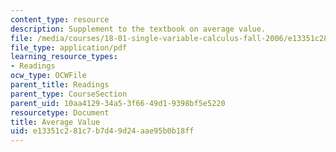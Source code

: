 ```yaml
---
content_type: resource
description: Supplement to the textbook on average value.
file: /media/courses/18-01-single-variable-calculus-fall-2006/e13351c281c7b7d49d24aae95b0b18ff_av_average_value.pdf
file_type: application/pdf
learning_resource_types:
- Readings
ocw_type: OCWFile
parent_title: Readings
parent_type: CourseSection
parent_uid: 10aa4129-34a5-3f66-49d1-9398bf5e5220
resourcetype: Document
title: Average Value
uid: e13351c2-81c7-b7d4-9d24-aae95b0b18ff
---
```

